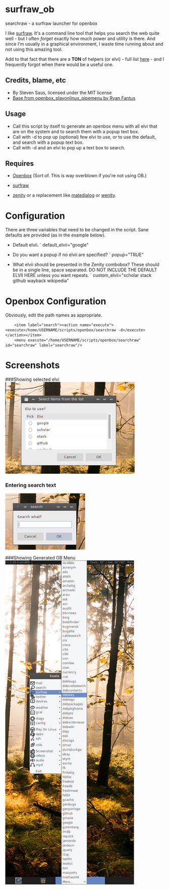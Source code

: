 surfraw_ob
==========

searchraw - a surfraw launcher for openbox

I like [surfraw](http://surfraw.alioth.debian.org/).  It's a command line tool that helps you search the web quite well - but I often *forget* exactly how much power and utility is there.  And since I'm usually in a graphical environment, I waste time running about and not using this amazing tool.

Add to that fact that there are a **TON** of helpers (or elvi) - full list [here](http://surfraw.alioth.debian.org/#usage) - and I frequently forgot when there would be a useful one.


## Credits, blame, etc

*	By Steven Saus, licensed under the MIT license
*   [Base from openbox_playonlinux_pipemenu by Ryan Fantus](https://github.com/ryanfantus/openbox_playonlinux_pipemenu)



## Usage

* Call this script by itself to generate an openbox menu with all elvi that are on the system and to search them with a popup text box.
* Call with -d to pop up (optional) few elvi to use, or to use the default, and search with a popup text box.  
* Call with -d and an elvi to pop up a text box to search.

## Requires


* [Openbox](http://openbox.org/wiki/Main_Page) (Sort of.  This is way overblown if you're not using OB.)
* [surfraw](http://surfraw.alioth.debian.org)

* [zenity](https://help.gnome.org/users/zenity/stable/) or a replacement like [matedialog](https://github.com/mate-desktop/mate-dialogs) or [wenity](http://freecode.com/projects/wenity).

# Configuration

There are three variables that need to be changed in the script.  Sane defaults are provided (as in the example below).

* Default elvii.
`	default_elvii="google"

* Do you want a popup if no elvii are specified?
` popup="TRUE"

* What elvii should be presented in the Zenity combobox?  These should be in a single line, space separated. DO NOT INCLUDE THE DEFAULT ELVII HERE unless you want repeats.
` custom_elvii="scholar stack github wayback wikipedia"

# Openbox Configuration

Obviously, edit the path names as appropriate.

	
		<item label="search"><action name="execute"><execute>/home/USERNAME/scripts/openbox/searchraw -d</execute></action></item>
		<menu execute="/home/USERNAME/scripts/openbox/searchraw" id="searchraw" label="searchraw"/>			


# Screenshots

###Showing selected elvi
![selected elvi](https://raw.githubusercontent.com/uriel1998/surfraw_ob/master/selected_elvi.png)

### Entering search text
![search text](https://raw.githubusercontent.com/uriel1998/surfraw_ob/master/search_popup.png)

###Showing Generated OB Menu
![Showing OB Menu](https://raw.githubusercontent.com/uriel1998/surfraw_ob/master/elvi_list.png)
